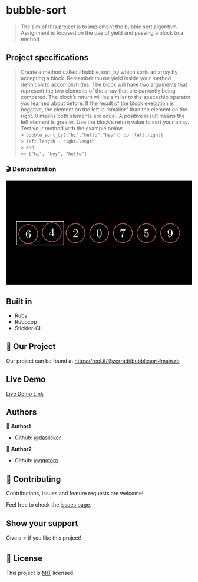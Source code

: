 # bubble-sort

> The aim of this project is to implement the bubble sort algorithm. Assignment is focused on the use of yield and passing a block to a method

## Project specifications
> Create a method called #bubble_sort_by which sorts an array by accepting a block. Remember to use yield inside your method definition to accomplish this. The block will have two arguments that represent the two elements of the array that are currently being compared. The block’s return will be similar to the spaceship operator you learned about before: If the result of the block execution is negative, the element on the left is “smaller” than the element on the right. 0 means both elements are equal. A positive result means the left element is greater. Use the block’s return value to sort your array. Test your method with the example below.   
 ``> bubble_sort_by(["hi","hello","hey"]) do |left,right|  ``      
  ``> left.length - right.length``   
  `` > end  ``  
 `` => ["hi", "hey", "hello"] 
  ``

### 🎬 Demonstration

<a href="bubble_sort.gif" target="_blank"> <img alt="Demonstration" src="bubble_sort.gif"/></a>


## Built in

- Ruby
- Rubocop
- Stickler-CI

## 🚀 Our Project

Our project can be found at https://repl.it/@zerradi/bubblesort#main.rb
## Live Demo

[Live Demo Link](https://repl.it/@zerradi/bubblesort#main.rb)


## Authors

👤 **Author1**

- Github: [@dasileker](https://github.com/dasileker)

👤 **Author2**

- Github: [@ggotora](https://github.com/ggotora)

## 🤝 Contributing

Contributions, issues and feature requests are welcome!

Feel free to check the [issues page](issues/).

## Show your support

Give a ⭐️ if you like this project!

## 📝 License

This project is [MIT](lic.url) licensed.